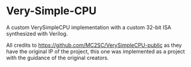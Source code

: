 # Very-Simple-CPU
A custom VerySimpleCPU implementation with a custom 32-bit ISA synthesized with Verilog.

All credits to https://github.com/MC2SC/VerySimpleCPU-public as they have the original IP of the project, this one was implemented as a project with the guidance of the original creators.
